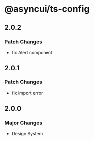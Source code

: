 # @asyncui/ts-config

## 2.0.2

### Patch Changes

- fix Alert component

## 2.0.1

### Patch Changes

- fix import error

## 2.0.0

### Major Changes

- Design System

